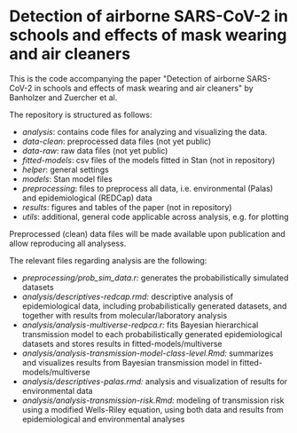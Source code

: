 # Detection of airborne SARS-CoV-2 in schools and effects of mask wearing and air cleaners

This is the code accompanying the paper "Detection of airborne SARS-CoV-2 in schools and effects of mask wearing and air cleaners" by Banholzer and Zuercher et al.

The repository is structured as follows:
* *analysis*: contains code files for analyzing and visualizing the data.
* *data-clean*: preprocessed data files (not yet public)
* *data-raw*: raw data files (not yet public)
* *fitted-models*: csv files of the models fitted in Stan (not in repository)
* *helper*: general settings
* *models*: Stan model files
* *preprocessing*: files to preprocess all data, i.e. environmental (Palas) and epidemiological (REDCap) data
* *results*: figures and tables of the paper (not in repository)
* *utils*: additional, general code applicable across analysis, e.g. for plotting

Preprocessed (clean) data files will be made available upon publication and allow reproducing all analysess. 

The relevant files regarding analysis are the following:
* *preprocessing/prob_sim_data.r:* generates the probabilistically simulated datasets
* *analysis/descriptives-redcap.rmd:* descriptive analysis of epidemiological data, including probabilistically generated datasets, and together with results from molecular/laboratory analysis 
* *analysis/analysis-multiverse-redpca.r:* fits Bayesian hierarchical transmission model to each probabilistically generated epidemiological datasets and stores results in fitted-models/multiverse
* *analysis/analysis-transmission-model-class-level.Rmd:* summarizes and visualizes results from Bayesian transmission model in fitted-models/multiverse
* *analysis/descriptives-palas.rmd:* analysis and visualization of results for environmental data
* *analysis/analysis-transmission-risk.Rmd:* modeling of transmission risk using a modified Wells-Riley equation, using both data and results from epidemiological and environmental analyses
